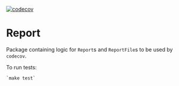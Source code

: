 [![codecov](https://codecov.io/gh/codecov/report/branch/master/graph/badge.svg?token=tm7surtLMk)](https://codecov.io/gh/codecov/report)

# Report

Package containing logic for `Report`s and `ReportFile`s to be used by `codecov`.


To run tests:

    `make test`
